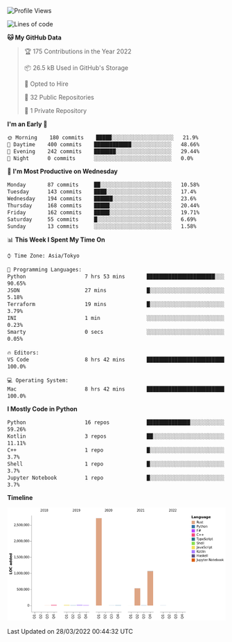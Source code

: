 <!--START_SECTION:waka-->
![Profile Views](http://img.shields.io/badge/Profile%20Views-0-blue)

![Lines of code](https://img.shields.io/badge/From%20Hello%20World%20I%27ve%20Written-4%20Million%20lines%20of%20code-blue)

**🐱 My GitHub Data** 

> 🏆 175 Contributions in the Year 2022
 > 
> 📦 26.5 kB Used in GitHub's Storage 
 > 
> 💼 Opted to Hire
 > 
> 📜 32 Public Repositories 
 > 
> 🔑 1 Private Repository 
 > 
**I'm an Early 🐤** 

```text
🌞 Morning    180 commits    █████░░░░░░░░░░░░░░░░░░░░   21.9% 
🌆 Daytime    400 commits    ████████████░░░░░░░░░░░░░   48.66% 
🌃 Evening    242 commits    ███████░░░░░░░░░░░░░░░░░░   29.44% 
🌙 Night      0 commits      ░░░░░░░░░░░░░░░░░░░░░░░░░   0.0%

```
📅 **I'm Most Productive on Wednesday** 

```text
Monday       87 commits     ██░░░░░░░░░░░░░░░░░░░░░░░   10.58% 
Tuesday      143 commits    ████░░░░░░░░░░░░░░░░░░░░░   17.4% 
Wednesday    194 commits    ██████░░░░░░░░░░░░░░░░░░░   23.6% 
Thursday     168 commits    █████░░░░░░░░░░░░░░░░░░░░   20.44% 
Friday       162 commits    █████░░░░░░░░░░░░░░░░░░░░   19.71% 
Saturday     55 commits     █░░░░░░░░░░░░░░░░░░░░░░░░   6.69% 
Sunday       13 commits     ░░░░░░░░░░░░░░░░░░░░░░░░░   1.58%

```


📊 **This Week I Spent My Time On** 

```text
⌚︎ Time Zone: Asia/Tokyo

💬 Programming Languages: 
Python                   7 hrs 53 mins       ██████████████████████░░░   90.65% 
JSON                     27 mins             █░░░░░░░░░░░░░░░░░░░░░░░░   5.18% 
Terraform                19 mins             █░░░░░░░░░░░░░░░░░░░░░░░░   3.79% 
INI                      1 min               ░░░░░░░░░░░░░░░░░░░░░░░░░   0.23% 
Smarty                   0 secs              ░░░░░░░░░░░░░░░░░░░░░░░░░   0.05%

🔥 Editors: 
VS Code                  8 hrs 42 mins       █████████████████████████   100.0%

💻 Operating System: 
Mac                      8 hrs 42 mins       █████████████████████████   100.0%

```

**I Mostly Code in Python** 

```text
Python                   16 repos            ██████████████░░░░░░░░░░░   59.26% 
Kotlin                   3 repos             ██░░░░░░░░░░░░░░░░░░░░░░░   11.11% 
C++                      1 repo              █░░░░░░░░░░░░░░░░░░░░░░░░   3.7% 
Shell                    1 repo              █░░░░░░░░░░░░░░░░░░░░░░░░   3.7% 
Jupyter Notebook         1 repo              █░░░░░░░░░░░░░░░░░░░░░░░░   3.7%

```


**Timeline**

![Chart not found](https://raw.githubusercontent.com/kitagawa-hr/kitagawa-hr/main/charts/bar_graph.png) 


 Last Updated on 28/03/2022 00:44:32 UTC
<!--END_SECTION:waka-->
